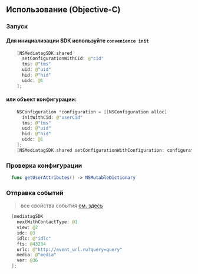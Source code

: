 
## Использование (Objective-C)
### Запуск
#### Для инициализации SDK используйте `convenience init`

```swift
    [NSMediatagSDK.shared 
      setConfigurationWithCid: @"cid" 
      tms: @"tms" 
      uid: @"uid" 
      hid: @"hid" 
      uidc: @1
    ];
```
  
#### или объект конфигурации:

```swift
    NSConfiguration *configuration = [[NSConfiguration alloc] 
      initWithCid: @"userCid"
      tms: @"tms"
      uid: @"uid"
      hid: @"hid"
      uidc: @1
    ];
    [NSMediatagSDK.shared setConfigurationWithConfiguration: configuration];

```

### Проверка конфигурации
  ```swift
    func getUserAttributes() -> NSMutableDictionary
  ```
### Отправка событий
> все свойства события [см. здесь](./../models/Event.swift)
```swift
  [mediatagSDK 
    nextWithContactType: @1
    view: @2
    idc: @3
    idlc: @"idlc"
    fts: @43234
    urlc: @"http://event_url.ru?query=query"
    media: @"media"
    ver: @36 
  ];
```
